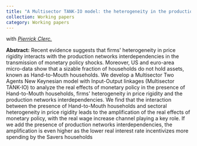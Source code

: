 ```yaml
---
title: "A Multisector TANK-IO model: the heterogeneity in the production economy matters for inequality"
collection: Working papers
category: Working papers
---
```

with *[Pierrick Clerc.]([https://www.markdownguide.org](https://sites.google.com/site/pierrickclerc/))*

**Abstract:** Recent evidence suggests that firms' heterogeneity in price rigidity interacts with the production networks interdependencies in the transmission of monetary policy shocks. Moreover, US and euro-area micro-data show that a sizable fraction of households do not hold assets, known as Hand-to-Mouth households. We develop a Multisector Two Agents New Keynesian model with Input-Output linkages (Multisector TANK-IO) to analyze the real effects of monetary policy in the presence of Hand-to-Mouth households, firms' heterogeneity in price rigidity and the production networks interdependencies. We find that the interaction between the presence of Hand-to-Mouth households and sectoral heterogeneity in price rigidity leads to the amplification of the real effects of monetary policy, with the real wage increase channel playing a key role. If we add the presence of production networks interdependencies, the amplification is even higher as the lower real interest rate incentivizes more spending by the Savers households
